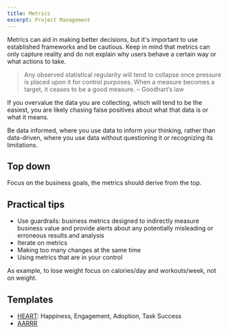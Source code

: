 ```yaml
---
title: Metrics
excerpt: Project Management
---
```


Metrics can aid in making better decisions, but it's important to use established frameworks and be cautious. Keep in mind that metrics can only capture reality and do not explain why users behave a certain way or what actions to take.

> Any observed statistical regularity will tend to collapse once pressure is placed upon it for control purposes.
> When a measure becomes a target, it ceases to be a good measure. – Goodhart’s law

If you overvalue the data you are collecting, which will tend to be the easiest, you are likely chasing false positives about what that data is or what it means.

Be data informed, where you use data to inform your thinking, rather than data-driven, where you use data without questioning it or recognizing its limitations.

## Top down

Focus on the business goals, the metrics should derive from the top.

## Practical tips

- Use guardrails: business metrics designed to indirectly measure business value and provide alerts about any potentially misleading or erroneous results and analysis
- Iterate on metrics
- Making too many changes at the same time
- Using metrics that are in your control

As example, to lose weight focus on calories/day and workouts/week, not on weight.

## Templates

- [HEART](https://www.productplan.com/glossary/heart-framework/#:~:text=The%20HEART%20framework%20is%20a,to%20five%20user%2Dcentered%20metrics.): Happiness, Engagement, Adoption, Task Success
- [AARRR](https://500hats.typepad.com/500blogs/2007/06/internet-market.html)